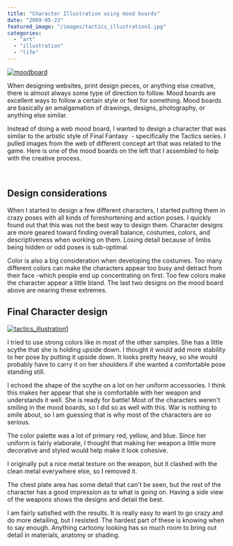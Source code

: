 ```yaml
---
title: "Character Illustration using mood boards"
date: "2009-05-23"
featured_image: "/images/tactics_illustration1.jpg"
categories: 
  - "art"
  - "illustration"
  - "life"
---
```


[![moodboard](/images/moodboard.jpg "moodboard")](http://blog.scottpetrovic.com/wp-content/uploads/2009/05/moodboard.jpg)

When designing websites, print design pieces, or anything else creative, there is almost always some type of direction to follow. Mood boards are excellent ways to follow a certain style or feel for something. Mood boards are basically an amalgamation of drawings, designs, photography, or anything else similar.

Instead of doing a web mood board, I wanted to design a character that was similar to the artistic style of Final Fantasy  - specifically the Tactics series. I pulled images from the web of different concept art that was related to the game. Here is one of the mood boards on the left that I assembled to help with the creative process.

 

## Design considerations

When I started to design a few different characters, I started putting them in crazy poses with all kinds of foreshortening and action poses. I quickly found out that this was not the best way to design them. Character designs are more geared toward finding overall balance, costumes, colors, and descriptiveness when working on them. Losing detail because of limbs being hidden or odd poses is sub-optimal.

Color is also a big consideration when developing the costumes. Too many different colors can make the characters appear too busy and detract from their face -which people end up concentrating on first. Too few colors make the character appear a little bland. The last two designs on the mood board above are nearing these extremes.

## Final Character design

[![tactics_illustration1](/images/tactics_illustration1.jpg "tactics_illustration1")](http://blog.scottpetrovic.com/wp-content/uploads/2009/05/tactics_illustration1.jpg)

I tried to use strong colors like in most of the other samples. She has a little scythe that she is holding upside down. I thought it would add more stability to her pose by putting it upside down. It looks pretty heavy, so she would probably have to carry it on her shoulders if she wanted a comfortable pose standing still.

I echoed the shape of the scythe on a lot on her uniform accessories. I think this makes her appear that she is comfortable with her weapon and understands it well. She is ready for battle! Most of the characters weren't smiling in the mood boards, so I did so as well with this. War is nothing to smile about, so I am guessing that is why most of the characters are so serious.

The color palette was a lot of primary red, yellow, and blue. Since her uniform is fairly elaborate, I thought that making her weapon a little more decorative and styled would help make it look cohesive.

I originally put a nice metal texture on the weapon, but it clashed with the clean metal everywhere else, so I removed it.

The chest plate area has some detail that can't be seen, but the rest of the character has a good impression as to what is going on. Having a side view of the weapons shows the designs and detail the best.

I am fairly satisfied with the results. It is really easy to want to go crazy and do more detailing, but I resisted. The hardest part of these is knowing when to say enough. Anything cartoony looking has so much room to bring out detail in materials, anatomy or shading.
